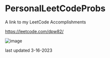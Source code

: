 # PersonalLeetCodeProbs
A link to my LeetCode Accomplishments

https://leetcode.com/dpw82/

![image](https://user-images.githubusercontent.com/76529387/225774377-019d7faa-9c9b-4c67-9889-fc52e448c74f.png)

last updated 3-16-2023

